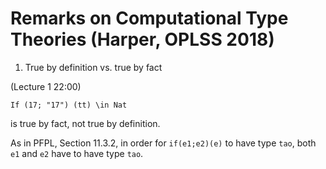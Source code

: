 # Remarks on Computational Type Theories (Harper, OPLSS 2018)

1. True by definition vs. true by fact

(Lecture 1 22:00)
```
If (17; "17") (tt) \in Nat
```
is true by fact, not true by definition. 

As in PFPL, Section 11.3.2, in order for `if(e1;e2)(e)` to have type `tao`, both `e1` and `e2` have to have type `tao`. 
